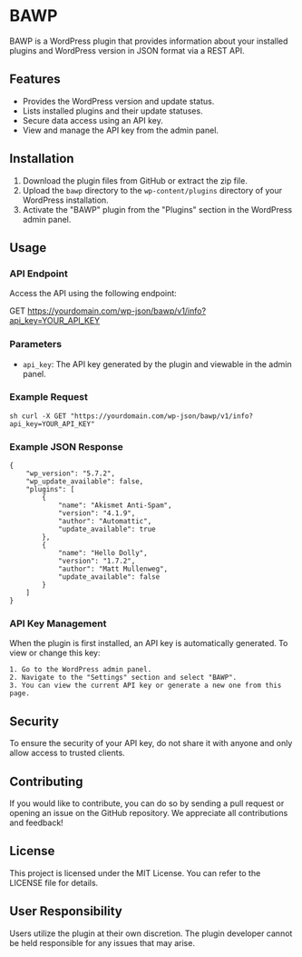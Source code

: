# BAWP

BAWP is a WordPress plugin that provides information about your installed plugins and WordPress version in JSON format via a REST API.

## Features

- Provides the WordPress version and update status.
- Lists installed plugins and their update statuses.
- Secure data access using an API key.
- View and manage the API key from the admin panel.

## Installation

1. Download the plugin files from GitHub or extract the zip file.
2. Upload the `bawp` directory to the `wp-content/plugins` directory of your WordPress installation.
3. Activate the "BAWP" plugin from the "Plugins" section in the WordPress admin panel.

## Usage

### API Endpoint

Access the API using the following endpoint:

GET https://yourdomain.com/wp-json/bawp/v1/info?api_key=YOUR_API_KEY


### Parameters

- `api_key`: The API key generated by the plugin and viewable in the admin panel.

### Example Request

```sh curl -X GET "https://yourdomain.com/wp-json/bawp/v1/info?api_key=YOUR_API_KEY"```

### Example JSON Response

```
{
    "wp_version": "5.7.2",
    "wp_update_available": false,
    "plugins": [
        {
            "name": "Akismet Anti-Spam",
            "version": "4.1.9",
            "author": "Automattic",
            "update_available": true
        },
        {
            "name": "Hello Dolly",
            "version": "1.7.2",
            "author": "Matt Mullenweg",
            "update_available": false
        }
    ]
}
```

### API Key Management

When the plugin is first installed, an API key is automatically generated. To view or change this key:

    1. Go to the WordPress admin panel.
    2. Navigate to the "Settings" section and select "BAWP".
    3. You can view the current API key or generate a new one from this page.

## Security

To ensure the security of your API key, do not share it with anyone and only allow access to trusted clients.

## Contributing

If you would like to contribute, you can do so by sending a pull request or opening an issue on the GitHub repository. We appreciate all contributions and feedback!

## License

This project is licensed under the MIT License. You can refer to the LICENSE file for details.

## User Responsibility

Users utilize the plugin at their own discretion. The plugin developer cannot be held responsible for any issues that may arise.